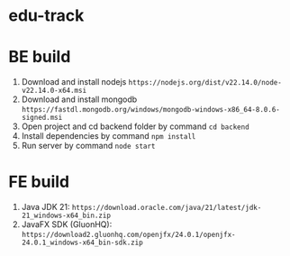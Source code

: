# edu-track

# BE build
1. Download and install nodejs `https://nodejs.org/dist/v22.14.0/node-v22.14.0-x64.msi`
2. Download and install mongodb `https://fastdl.mongodb.org/windows/mongodb-windows-x86_64-8.0.6-signed.msi`
3. Open project and cd backend folder by command `cd backend`
4. Install dependencies by command `npm install`
5. Run server by command `node start`

# FE build 
1. Java JDK 21: `https://download.oracle.com/java/21/latest/jdk-21_windows-x64_bin.zip`
2. JavaFX SDK (GluonHQ): `https://download2.gluonhq.com/openjfx/24.0.1/openjfx-24.0.1_windows-x64_bin-sdk.zip`


